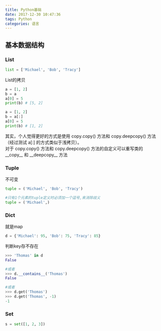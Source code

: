 ```yaml
---
title: Python基础
date: 2017-12-30 10:47:36
tags: Python
categories: 语言
---
```

## 基本数据结构
### List
```python
list = ['Michael', 'Bob', 'Tracy']
```
List的拷贝
```python
a = [1, 2]
b = a
a[0] = 5
print(b) # [5, 2]
```
```python
a = [1, 2]
b = a[:]
a[0] = 5
print(b) # [1, 2]
```
其实，个人觉得更好的方式是使用 copy.copy() 方法和 copy.deepcopy() 方法（经过测试 a[:] 的方式类似于浅拷贝）。  
对于 copy.copy() 方法和 copy.deepcopy() 方法的自定义可以重写类的 \_\_copy\_\_ 和 \_\_deepcopy\_\_ 方法
### Tuple
不可变
```python
tuple = ('Michael', 'Bob', 'Tracy')

#只有1个元素的tuple定义时必须加一个逗号,来消除歧义
tuple = ('Michael',)
```
### Dict
就是map
```python
d = {'Michael': 95, 'Bob': 75, 'Tracy': 85}
```
判断key存不存在
```python
>>> 'Thomas' in d
False

#或者
>>> d.__contains__('Thomas')
False

#或者
>>> d.get('Thomas')
>>> d.get('Thomas', -1)
-1
```
### Set
```python
s = set([1, 2, 3])
```